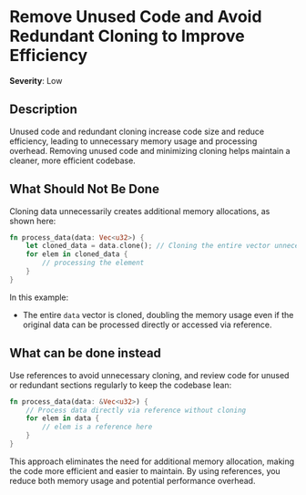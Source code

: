 # Remove Unused Code and Avoid Redundant Cloning to Improve Efficiency

**Severity**: Low

## Description

Unused code and redundant cloning increase code size and reduce efficiency, leading to unnecessary memory usage and processing overhead. Removing unused code and minimizing cloning helps maintain a cleaner, more efficient codebase.

## What Should Not Be Done

Cloning data unnecessarily creates additional memory allocations, as shown here:

```rust
fn process_data(data: Vec<u32>) {
    let cloned_data = data.clone(); // Cloning the entire vector unnecessarily
    for elem in cloned_data {
        // processing the element
    }
}
```

In this example:
- The entire `data` vector is cloned, doubling the memory usage even if the original data can be processed directly or accessed via reference.

## What can be done instead

Use references to avoid unnecessary cloning, and review code for unused or redundant sections regularly to keep the codebase lean:

```rust
fn process_data(data: &Vec<u32>) {
    // Process data directly via reference without cloning
    for elem in data {
        // elem is a reference here
    }
}
```

This approach eliminates the need for additional memory allocation, making the code more efficient and easier to maintain. By using references, you reduce both memory usage and potential performance overhead.

